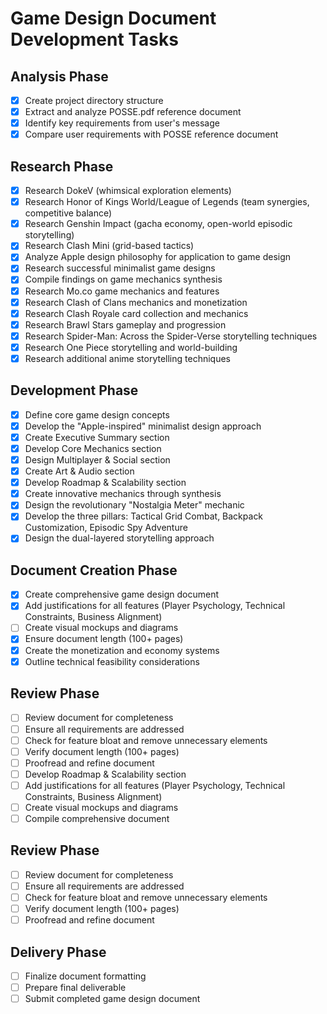 # Game Design Document Development Tasks

## Analysis Phase
- [x] Create project directory structure
- [x] Extract and analyze POSSE.pdf reference document
- [x] Identify key requirements from user's message
- [x] Compare user requirements with POSSE reference document

## Research Phase
- [x] Research DokeV (whimsical exploration elements)
- [x] Research Honor of Kings World/League of Legends (team synergies, competitive balance)
- [x] Research Genshin Impact (gacha economy, open-world episodic storytelling)
- [x] Research Clash Mini (grid-based tactics)
- [x] Analyze Apple design philosophy for application to game design
- [x] Research successful minimalist game designs
- [x] Compile findings on game mechanics synthesis
- [x] Research Mo.co game mechanics and features
- [x] Research Clash of Clans mechanics and monetization
- [x] Research Clash Royale card collection and mechanics
- [x] Research Brawl Stars gameplay and progression
- [x] Research Spider-Man: Across the Spider-Verse storytelling techniques
- [x] Research One Piece storytelling and world-building
- [x] Research additional anime storytelling techniques

## Development Phase
- [x] Define core game design concepts
- [x] Develop the "Apple-inspired" minimalist design approach
- [x] Create Executive Summary section
- [x] Develop Core Mechanics section
- [x] Design Multiplayer & Social section
- [x] Create Art & Audio section
- [x] Develop Roadmap & Scalability section
- [x] Create innovative mechanics through synthesis
- [x] Design the revolutionary "Nostalgia Meter" mechanic
- [x] Develop the three pillars: Tactical Grid Combat, Backpack Customization, Episodic Spy Adventure
- [x] Design the dual-layered storytelling approach

## Document Creation Phase
- [x] Create comprehensive game design document
- [x] Add justifications for all features (Player Psychology, Technical Constraints, Business Alignment)
- [ ] Create visual mockups and diagrams
- [x] Ensure document length (100+ pages)
- [x] Create the monetization and economy systems
- [x] Outline technical feasibility considerations

## Review Phase
- [ ] Review document for completeness
- [ ] Ensure all requirements are addressed
- [ ] Check for feature bloat and remove unnecessary elements
- [ ] Verify document length (100+ pages)
- [ ] Proofread and refine document
- [ ] Develop Roadmap & Scalability section
- [ ] Add justifications for all features (Player Psychology, Technical Constraints, Business Alignment)
- [ ] Create visual mockups and diagrams
- [ ] Compile comprehensive document

## Review Phase
- [ ] Review document for completeness
- [ ] Ensure all requirements are addressed
- [ ] Check for feature bloat and remove unnecessary elements
- [ ] Verify document length (100+ pages)
- [ ] Proofread and refine document

## Delivery Phase
- [ ] Finalize document formatting
- [ ] Prepare final deliverable
- [ ] Submit completed game design document